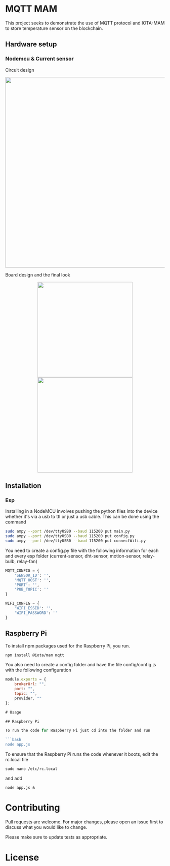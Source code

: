 # MQTT MAM

This project seeks to demonstrate the use of MQTT protocol and IOTA-MAM to store temperature sensor on the blockchain.

## Hardware setup

### Nodemcu & Current sensor

Circuit design

<p  align="center">
  <img src="./assets/esp-current-sensor/esp-current-sensor.png" width="600" />
</p>

Board design and the final look

<p align="center">
  <img src="./assets/esp-current-sensor/esp-current-sensor-board.png" width="300" />
  <img src="./assets/esp-current-sensor/esp-current-sensor-final.jpg" width="300" /> 
</p>

## Installation

### Esp

Installing in a NodeMCU involves pushing the python files into the device whether it's via a usb to ttl or just a usb cable. This can be done using the command

```bash
sudo ampy --port /dev/ttyUSB0 --baud 115200 put main.py
sudo ampy --port /dev/ttyUSB0 --baud 115200 put config.py
sudo ampy --port /dev/ttyUSB0 --baud 115200 put connectWifi.py
```

You need to create a config.py file with the following information for each and every esp folder (current-sensor, dht-sensor, motion-sensor, relay-bulb, relay-fan)

```python
MQTT_CONFIG = {
    'SENSOR_ID': '',
    'MQTT_HOST': '',
    'PORT': '',
    'PUB_TOPIC': ''
}

WIFI_CONFIG = {
    'WIFI_ESSID': '',
    'WIFI_PASSWORD': ''
}
```

## Raspberry Pi

To install npm packages used for the Raspberry Pi, you run.

```bash
npm install @iota/mam mqtt
```

You also need to create a config folder and have the file config/config.js with the following configuration

```js
module.exports = {
    brokerUrl: "",
    port: "",
    topic: "",
    provider, ""
};

# Usage

## Raspberry Pi

To run the code for Raspberry Pi just cd into the folder and run

```bash
node app.js
```

To ensure that the Raspberry Pi runs the code whenever it boots, edit the rc.local file

```
sudo nano /etc/rc.local
```

and add

```
node app.js &
```

# Contributing

Pull requests are welcome. For major changes, please open an issue first to discuss what you would like to change.

Please make sure to update tests as appropriate.

# License

